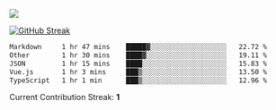 ![](http://github-profile-summary-cards.vercel.app/api/cards/profile-details?username=sivori&theme=nightowl)

<a href="https://git.io/streak-stats"><img src="https://streak-stats.demolab.com?user=sivori&theme=nightowl&card_width=700&card_height=200" alt="GitHub Streak" /></a>

<!--START_SECTION:waka-->

```txt
Markdown     1 hr 47 mins    █████▓░░░░░░░░░░░░░░░░░░░   22.72 %
Other        1 hr 30 mins    ████▓░░░░░░░░░░░░░░░░░░░░   19.11 %
JSON         1 hr 15 mins    ████░░░░░░░░░░░░░░░░░░░░░   15.83 %
Vue.js       1 hr 3 mins     ███▒░░░░░░░░░░░░░░░░░░░░░   13.50 %
TypeScript   1 hr 1 min      ███▒░░░░░░░░░░░░░░░░░░░░░   12.96 %
```

<!--END_SECTION:waka-->


Current Contribution Streak: **1**